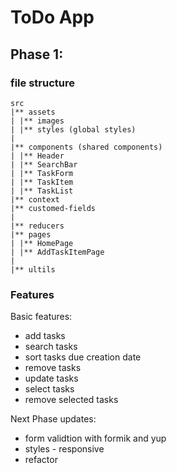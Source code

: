# ToDo App

## Phase 1:

### file structure

```
src
|** assets
| |** images
| |** styles (global styles)
|
|** components (shared components)
| |** Header
| |** SearchBar
| |** TaskForm
| |** TaskItem
| |** TaskList
|** context
|** customed-fields
|
|** reducers
|** pages
| |** HomePage
| |** AddTaskItemPage
|
|** ultils
```

### Features

Basic features:

- add tasks
- search tasks
- sort tasks due creation date
- remove tasks
- update tasks
- select tasks
- remove selected tasks

Next Phase updates:

- form validtion with formik and yup
- styles - responsive
- refactor
